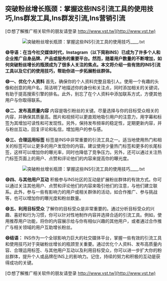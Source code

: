 ## **突破粉丝增长瓶颈：掌握这些INS引流工具的使用技巧,Ins群发工具,Ins群发引流,Ins营销引流**

[😍想了解推广相关软件的朋友请登录 http://www.vst.tw](http://www.vst.tw)

 <center><img src="https://vst.tw/MP4/tuiguang/png/7.png" alt="突破粉丝增长瓶颈：掌握这些INS引流工具的使用技巧____.txt"></center>

**😄导语：在当今社交媒体时代，Instagram（以下简称INS）已成为了许多个人和企业推广自身品牌、产品或服务的重要平台。然而，随着用户数量的不断增加，如何突破粉丝增长的瓶颈成为了很多人关注的焦点。本文将介绍一些有效的INS引流工具以及它们的使用技巧，帮助你进一步拓展粉丝群体。**

**😄一、优化个人资料**
首先，确保你的个人资料完整且吸引人。使用一个有趣的头像和创意的用户名，简洁明了地描述你的身份和关注点，同时添加相关的关键词，有助于提高搜索引擎的排名。此外，别忘了在个人资料中添加联系方式，方便其他用户与你取得联系。

**😄二、发布高质量内容**
内容是吸引粉丝的关键。尽量选择与你的目标受众相关的内容，并确保其质量高。图片和视频可以更直观地吸引用户的注意力，用字幕和标签为其增加可读性和可发现性。另外，保持发布频率的稳定性，定期更新内容，并与粉丝互动，回复评论和私信，增加用户的参与感。

**😄三、合理运用标签**
标签是INS中非常重要的引流工具之一。适当地使用热门和相关的标签可以让更多的用户发现你的内容。建议使用少量热门标签和更多的长尾标签，这样可以增加你的曝光率，同时也降低了竞争压力。另外，还可以通过关注热门标签页面上的用户、点赞和评论他们的内容来提高你的曝光度。

 <center><img src="https://vst.tw/MP4/tuiguang/png/0.png" alt="突破粉丝增长瓶颈：掌握这些INS引流工具的使用技巧____.txt"></center>

**😄四、与其他用户互动**
积极参与INS社区的互动是扩展粉丝群体的有效方式。你可以通过关注其他用户、点赞和评论他们的内容来吸引他们的注意，与他们建立联系。此外，参与一些有影响力的用户或相关群体的活动，如合作推广、参与挑战等，也可以增加你的曝光度和粉丝数量。

**😄五、利用目标受众**
了解你的目标受众是非常重要的。通过分析目标受众的兴趣、喜好和行为习惯，你可以针对性地制作内容并选择合适的引流工具。例如，使用推荐用户功能，将你的内容展示给与你有相似兴趣的其他用户，或者通过合作推广与相关领域的用户互助增长粉丝。

**😄结语：**
INS作为一个全球影响力巨大的社交媒体平台，掌握一些有效的引流工具和使用技巧对于突破粉丝增长的瓶颈至关重要。通过优化个人资料、发布高质量内容、合理运用标签、与其他用户互动以及利用目标受众，你可以进一步扩大你的粉丝群体，提升个人或品牌在INS上的影响力。记住，持续的努力和积极的互动是获得成功的关键。

[😍想了解推广相关软件的朋友请登录 http://www.vst.tw](http://www.vst.tw)



